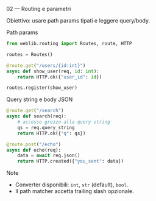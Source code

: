02 — Routing e parametri

Obiettivo: usare path params tipati e leggere query/body.

Path params

```python
from weblib.routing import Routes, route, HTTP

routes = Routes()

@route.get("/users/{id:int}")
async def show_user(req, id: int):
    return HTTP.ok({"user_id": id})

routes.register(show_user)
```

Query string e body JSON

```python
@route.get("/search")
async def search(req):
    # accesso grezzo alla query string
    qs = req.query_string
    return HTTP.ok({"q": qs})

@route.post("/echo")
async def echo(req):
    data = await req.json()
    return HTTP.created({"you_sent": data})
```

Note

- Converter disponibili: `int`, `str` (default), `bool`.
- Il path matcher accetta trailing slash opzionale.

